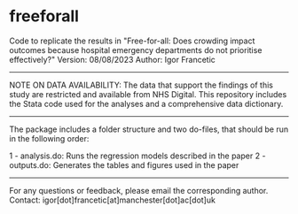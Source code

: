 # freeforall
Code to replicate the results in "Free-for-all: Does crowding impact outcomes because hospital emergency departments do not prioritise effectively?"
Version: 08/08/2023
Author: Igor Francetic
******************************************************
NOTE ON DATA AVAILABILITY:
The data that support the findings of this study are restricted and available from NHS Digital. This repository includes the Stata code used for the analyses and a comprehensive data dictionary.
******************************************************
The package includes a folder structure and two do-files, that should be run in the following order:

1 - analysis.do: Runs the regression models described in the paper
2 - outputs.do:  Generates the tables and figures used in the paper

******************************************************
For any questions or feedback, please email the corresponding author. Contact: igor[dot]francetic[at]manchester[dot]ac[dot]uk
